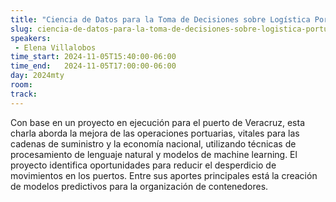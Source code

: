 ```yaml
---
title: "Ciencia de Datos para la Toma de Decisiones sobre Logística Portuaria"
slug: ciencia-de-datos-para-la-toma-de-decisiones-sobre-logistica-portuaria
speakers:
 - Elena Villalobos
time_start: 2024-11-05T15:40:00-06:00
time_end:   2024-11-05T17:00:00-06:00
day: 2024mty
room: 
track: 
---
```


Con base en un proyecto en ejecución para el puerto de Veracruz, esta charla aborda la mejora de las operaciones portuarias, vitales para las cadenas de suministro y la economía nacional, utilizando técnicas de procesamiento de lenguaje natural y modelos de machine learning. El proyecto identifica oportunidades para reducir el desperdicio de movimientos en los puertos. Entre sus aportes principales está la creación de modelos predictivos para la organización de contenedores.

